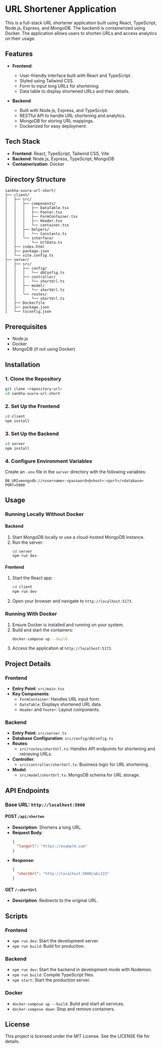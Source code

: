 # URL Shortener Application

This is a full-stack URL shortener application built using React, TypeScript, Node.js, Express, and MongoDB. The backend is containerized using Docker. The application allows users to shorten URLs and access analytics on their usage.

## Features
- **Frontend**:
  - User-friendly interface built with React and TypeScript.
  - Styled using Tailwind CSS.
  - Form to input long URLs for shortening.
  - Data table to display shortened URLs and their details.

- **Backend**:
  - Built with Node.js, Express, and TypeScript.
  - RESTful API to handle URL shortening and analytics.
  - MongoDB for storing URL mappings.
  - Dockerized for easy deployment.

## Tech Stack
- **Frontend**: React, TypeScript, Tailwind CSS, Vite
- **Backend**: Node.js, Express, TypeScript, MongoDB
- **Containerization**: Docker

## Directory Structure

```
sankha-suvra-url-short/
├── client/
│   ├── src/
│   │   ├── components/
│   │   │   ├── DataTable.tsx
│   │   │   ├── Footer.tsx
│   │   │   ├── FormContainer.tsx
│   │   │   ├── Header.tsx
│   │   │   └── container.tsx
│   │   ├── helpers/
│   │   │   └── Constants.ts
│   │   └── interface/
│   │       └── UrlData.ts
│   ├── index.html
│   ├── package.json
│   └── vite.config.ts
├── server/
│   ├── src/
│   │   ├── config/
│   │   │   └── dbConfig.ts
│   │   ├── controller/
│   │   │   └── shortUrl.ts
│   │   ├── model/
│   │   │   └── shortUrl.ts
│   │   └── routes/
│   │       └── shortUrl.ts
│   ├── Dockerfile
│   ├── package.json
│   └── tsconfig.json
```

## Prerequisites
- Node.js
- Docker
- MongoDB (if not using Docker)

## Installation

### 1. Clone the Repository
```bash
git clone <repository-url>
cd sankha-suvra-url-short
```

### 2. Set Up the Frontend
```bash
cd client
npm install
```

### 3. Set Up the Backend
```bash
cd server
npm install
```

### 4. Configure Environment Variables
Create an `.env` file in the `server` directory with the following variables:
```
DB_URI=mongodb://<username>:<password>@<host>:<port>/<database>
PORT=5000
```

## Usage

### Running Locally Without Docker

#### Backend
1. Start MongoDB locally or use a cloud-hosted MongoDB instance.
2. Run the server:
   ```bash
   cd server
   npm run dev
   ```

#### Frontend
1. Start the React app:
   ```bash
   cd client
   npm run dev
   ```
2. Open your browser and navigate to `http://localhost:5173`.

### Running With Docker
1. Ensure Docker is installed and running on your system.
2. Build and start the containers:
   ```bash
   docker-compose up --build
   ```
3. Access the application at `http://localhost:5173`.

## Project Details

### Frontend
- **Entry Point**: `src/main.tsx`
- **Key Components**:
  - `FormContainer`: Handles URL input form.
  - `DataTable`: Displays shortened URL data.
  - `Header` and `Footer`: Layout components.

### Backend
- **Entry Point**: `src/server.ts`
- **Database Configuration**: `src/config/dbConfig.ts`
- **Routes**:
  - `src/routes/shortUrl.ts`: Handles API endpoints for shortening and retrieving URLs.
- **Controller**:
  - `src/controller/shortUrl.ts`: Business logic for URL shortening.
- **Model**:
  - `src/model/shortUrl.ts`: MongoDB schema for URL storage.

## API Endpoints
### Base URL: `http://localhost:5000`

#### POST `/api/shorten`
- **Description**: Shortens a long URL.
- **Request Body**:
  ```json
  {
    "longUrl": "https://example.com"
  }
  ```
- **Response**:
  ```json
  {
    "shortUrl": "http://localhost:5000/abc123"
  }
  ```

#### GET `/:shortUrl`
- **Description**: Redirects to the original URL.

## Scripts

### Frontend
- `npm run dev`: Start the development server.
- `npm run build`: Build for production.

### Backend
- `npm run dev`: Start the backend in development mode with Nodemon.
- `npm run build`: Compile TypeScript files.
- `npm start`: Start the production server.

### Docker
- `docker-compose up --build`: Build and start all services.
- `docker-compose down`: Stop and remove containers.

## License
This project is licensed under the MIT License. See the LICENSE file for details.


